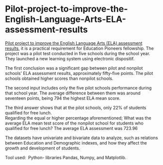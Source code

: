 # Pilot-project-to-improve-the-English-Language-Arts-ELA-assessment-results

<!-- wp:paragraph -->
<p><a href="https://franchiuzcategui.files.wordpress.com/2019/06/pilot-project-impact-in-the-english-language-arts-ela-assessment-score.fu_.pdf">Pilot project to improve the English Language Arts (ELA) assessment results</a>, it is a practical requirement for Education Pioneers fellowship. The project was a pilot test conducted in five schools during the school year. They launched a new learning system using electronic dispositif.</p>
<!-- /wp:paragraph -->

<!-- wp:paragraph -->
<p>The first conclusion was a significant gap between pilot and nonpilot schools' ELA assessment results, approximately fifty-five points. The pilot schools obtained higher scores than nonpilot schools.</p>
<!-- /wp:paragraph -->

<!-- wp:paragraph -->
<p>The second input includes only the five pilot schools performance during that school year. The average difference between them was around seventeen points, being 794 the highest ELA mean score.</p>
<!-- /wp:paragraph -->

<!-- wp:paragraph -->
<p>The third answer shows that at the pilot schools, only 22% of students qualified for free lunch.<br>
Regarding the equal or higher percentage aforementioned; What was the average ELA mean test score of the nonpilot school for students who qualified for free lunch? The average ELA assessment was 723.96</p>
<!-- /wp:paragraph -->

<!-- wp:paragraph -->
<p>The datasets have univariate and bivariate data to analyze, such as relations between Education and Demographic indexes, and how they affect the growth and development of students.</p>
<!-- /wp:paragraph -->

<!-- wp:paragraph -->
<p>Tool used:&nbsp; Python- libraries Pandas, Numpy, and Matplotlib.</p>
<!-- /wp:paragraph -->
